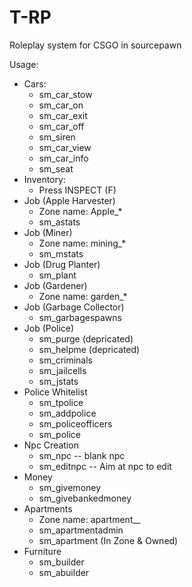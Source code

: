 # T-RP
Roleplay system for CSGO in sourcepawn

Usage:
  - Cars:
      - sm_car_stow
      - sm_car_on
      - sm_car_exit
      - sm_car_off
      - sm_siren
      - sm_car_view
      - sm_car_info
      - sm_seat
  - Inventory:
      - Press INSPECT (F)
  - Job (Apple Harvester)
      - Zone name: Apple_*
      - sm_astats
  - Job (Miner)
      - Zone name: mining_*
      - sm_mstats
  - Job (Drug Planter)
      - sm_plant
  - Job (Gardener)
      - Zone name: garden_*
  - Job (Garbage Collector)
      - sm_garbagespawns
  - Job (Police)
      - sm_purge (depricated)
      - sm_helpme (depricated)
      - sm_criminals
      - sm_jailcells
      - sm_jstats
  - Police Whitelist
      - sm_tpolice
      - sm_addpolice
      - sm_policeofficers
      - sm_police
  - Npc Creation
      - sm_npc -- blank npc
      - sm_editnpc -- Aim at npc to edit
  - Money
      - sm_givemoney
      - sm_givebankedmoney
  - Apartments
      - Zone name: apartment_*_*
      - sm_apartmentadmin
      - sm_apartment (In Zone & Owned)
  - Furniture
      - sm_builder
      - sm_abuilder
